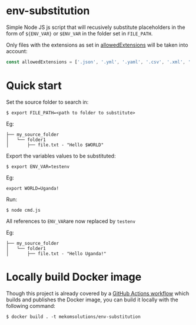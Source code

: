 # env-substitution

Simple Node JS js script that will recusively substitute placeholders in the form of `${ENV_VAR}` or `$ENV_VAR` in the folder set in `FILE_PATH`.

Only files with the extensions as set in [allowedExtensions](https://github.com/mekomsolutions/env-substitution/blob/72000fa08aec24c3dc606db78517ebdbad7f1235/cmd.js#L4) will be taken into account:
```js
const allowedExtensions = ['.json', '.yml', '.yaml', '.csv', '.xml', '.properties', '.txt'];
```

# Quick start

Set the source folder to search in:

`$ export FILE_PATH=<path to folder to substitute>`

Eg:

```
├── my_source_folder
│   └── folder1
│       ├── file.txt - "Hello $WORLD"
```

Export the variables values to be substituted:

`$ export ENV_VAR=testenv`

Eg:

```
export WORLD=Uganda!
```

Run:

`$ node cmd.js`

All references to `ENV_VAR`are now replaced by `testenv`

Eg:


```
├── my_source_folder
│   └── folder1
│       ├── file.txt - "Hello Uganda!"
```


# Locally build Docker image

Though this project is already covered by a [GitHub Actions workflow](./.github/workflows/build.yml) which builds and publishes the Docker image, you can build it locally with the following command:

`$ docker build . -t mekomsolutions/env-substitution`
